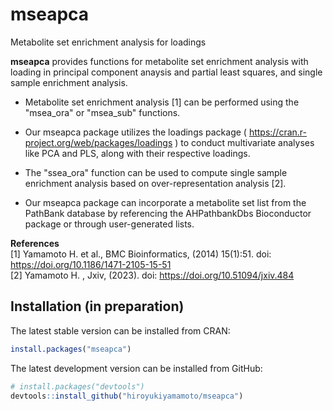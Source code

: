 # mseapca
Metabolite set enrichment analysis for loadings

**mseapca**  provides functions for metabolite set enrichment analysis with loading in principal component anaysis and partial least squares, and single sample enrichment analysis.

- Metabolite set enrichment analysis [1] can be performed using the "msea_ora" or "msea_sub" functions.

- Our mseapca package utilizes the loadings package ( https://cran.r-project.org/web/packages/loadings ) to conduct multivariate analyses like PCA and PLS, along with their respective loadings.

- The "ssea_ora" function can be used to compute single sample enrichment analysis based on over-representation analysis [2].

- Our mseapca package can incorporate a metabolite set list from the PathBank database by referencing the AHPathbankDbs Bioconductor package or through user-generated lists.

**References**  
[1] Yamamoto H. et al., BMC Bioinformatics, (2014) 15(1):51. doi: https://doi.org/10.1186/1471-2105-15-51  
[2] Yamamoto H. , Jxiv, (2023). doi: https://doi.org/10.51094/jxiv.484  

## Installation (in preparation)

The latest stable version can be installed from CRAN:

``` r
install.packages("mseapca")
```

The latest development version can be installed from GitHub:

``` r
# install.packages("devtools")
devtools::install_github("hiroyukiyamamoto/mseapca")
```
